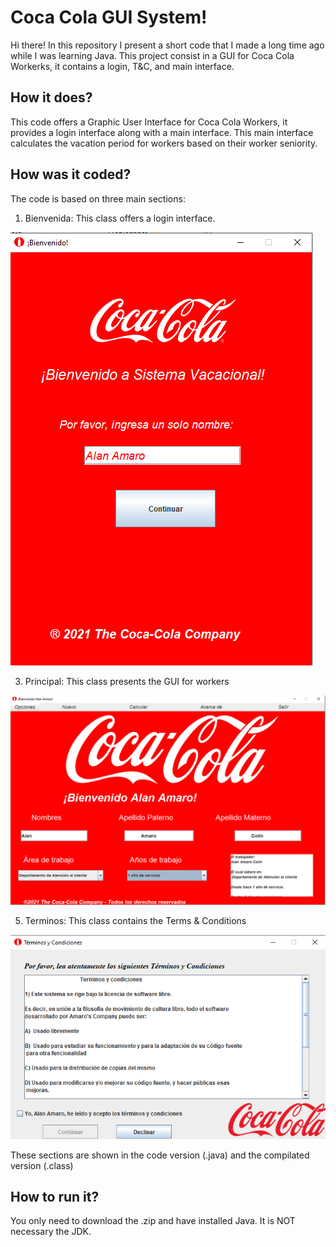 # Coca Cola GUI System!

Hi there!
In this repository I present a short code that I made a long time ago while I was learning Java. This project consist in a GUI for Coca Cola Workerks, it contains a login, T&C, and main interface.

## How it does?
This code offers a Graphic User Interface for Coca Cola Workers, it provides a login interface along with a main interface. This main interface calculates the vacation period for workers based on their worker seniority. 

## How was it coded?
The code is based on three main sections:

1. Bienvenida: This class offers a login interface.

![login](https://github.com/AlanAmaro13/CocaCola_System_JAVA/blob/main/images/login.png)

3. Principal: This class presents the GUI for workers
   
![main](https://github.com/AlanAmaro13/CocaCola_System_JAVA/blob/main/images/main.png)

5. Terminos: This class contains the Terms & Conditions

![terms](https://github.com/AlanAmaro13/CocaCola_System_JAVA/blob/main/images/terms.png)

These sections are shown in the code version (.java) and the compilated version (.class) 


## How to run it?
You only need to download the .zip and have installed Java. It is NOT necessary the JDK.


